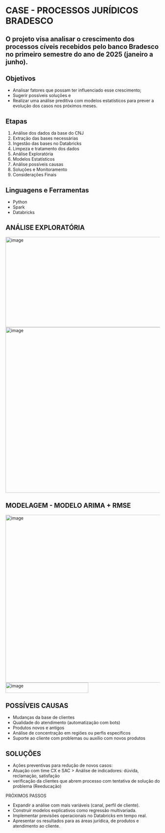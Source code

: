 # CASE - PROCESSOS JURÍDICOS BRADESCO

## O projeto visa analisar o crescimento dos processos cíveis recebidos pelo banco Bradesco no primeiro semestre do ano de 2025 (janeiro a junho). 

## Objetivos
* Analisar fatores que possam ter influenciado esse crescimento;
* Sugerir possíveis soluções e
* Realizar uma análise preditiva com modelos estatísticos para prever a evolução dos casos nos próximos meses.

## Etapas
1. Análise dos dados da base do CNJ
2. Extração das bases necessárias
3. Ingestão das bases no Databricks
4. Limpeza e tratamento dos dados
5. Análise Exploratória
6. Modelos Estatísticos
7. Análise possíveis causas
8. Soluções e Monitoramento
9. Considerações Finais


## Linguagens e Ferramentas
* Python
* Spark
* Databricks


## ANÁLISE EXPLORATÓRIA

<img width="589" height="295" alt="image" src="https://github.com/user-attachments/assets/f568fac8-b994-48d2-8507-e2f5ad1c7cf3" />

<img width="1038" height="541" alt="image" src="https://github.com/user-attachments/assets/c9ebcd53-2f22-4e2e-b77d-673b53fc07af" />

## MODELAGEM - MODELO ARIMA + RMSE

<img width="1028" height="548" alt="image" src="https://github.com/user-attachments/assets/a19e2dcf-5fd5-4b53-be1a-46b4f6d48e20" />

<img width="270" height="34" alt="image" src="https://github.com/user-attachments/assets/20554067-001d-46c2-b295-a6ec98c347ba" />

## POSSÍVEIS CAUSAS
* Mudanças da base de clientes
* Qualidade do atendimento (automatização com bots)
* Produtos novos e antigos
* Análise de concentração em regiões ou perfis específicos
* Suporte ao cliente com problemas ou auxílio com novos produtos

## SOLUÇÕES
* Ações preventivas para redução de novos casos: 
* Atuação com time CX e SAC > Análise de indicadores: dúvida, reclamação, satisfação
* verificação da clientes que abrem processo com tentativa de solução do problema (Reeducação)

PRÓXIMOS PASSOS
* Expandir a análise com mais variáveis (canal, perfil de cliente).
* Construir modelos explicativos como regressão multivariada.
* Implementar previsões operacionais no Databricks em tempo real.
* Apresentar os resultados para as áreas jurídica, de produtos e atendimento ao cliente.





